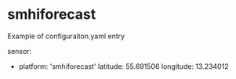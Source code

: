 # smhiforecast

Example of configuraiton.yaml entry

sensor:
  - platform: 'smhiforecast'
    latitude: 55.691506
    longitude: 13.234012
